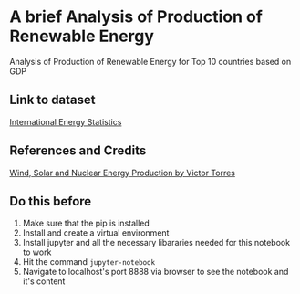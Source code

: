# A brief Analysis of Production of Renewable Energy
Analysis of Production of Renewable Energy for Top 10 countries based on GDP

## Link to dataset
[International Energy Statistics](https://www.kaggle.com/unitednations/international-energy-statistics)

## References and Credits
[Wind, Solar and Nuclear Energy Production by Victor Torres](https://www.kaggle.com/vtorreslopez/wind-solar-and-nuclear-energy-production)

## Do this before
1. Make sure that the pip is installed
2. Install and create a virtual environment
3. Install jupyter and all the necessary libararies needed for this notebook to work
4. Hit the command 
  ```jupyter-notebook```
5. Navigate to localhost's port 8888 via browser to see the notebook and it's content
